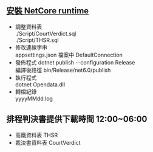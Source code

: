 ## [安裝 NetCore runtime](https://dotnet.microsoft.com/en-us/download/dotnet/6.0)
- 調整資料表  
./Script/CourtVerdict.sql  
./Script/THSR.sql  
- 修改連線字串  
appsettings.json 檔案中 DefaultConnection
- 發佈程式
dotnet publish --configuration Release  
編譯後路徑 bin/Release/net6.0/publish  
- 執行程式  
dotnet Opendata.dll  
- 轉檔紀錄  
yyyyMMdd.log  

## 排程判決書提供下載時間 12:00~06:00 
- 高鐵資料表    THSR
- 裁決書資料表  CourtVerdict

